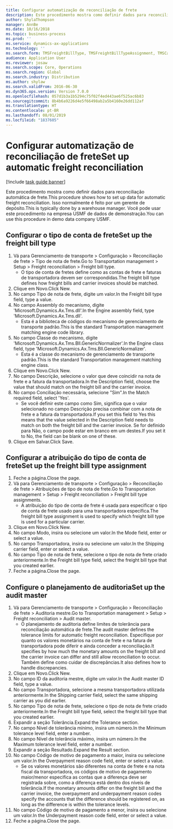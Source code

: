 ```yaml
---
title: Configurar automatização de reconciliação de frete
description: Este procedimento mostra como definir dados para reconciliação automática de frete.
author: ShylaThompson
manager: AnnBe
ms.date: 10/16/2018
ms.topic: business-process
ms.prod: ''
ms.service: dynamics-ax-applications
ms.technology: ''
ms.search.form: TMSFreightBillType, TMSFreightBillTypeAssignment, TMSCarrierCodeLookup, DefaultDashboard, TMSAuditMaster
audience: Application User
ms.reviewer: josaw
ms.search.scope: Core, Operations
ms.search.region: Global
ms.search.industry: Distribution
ms.author: shylaw
ms.search.validFrom: 2016-06-30
ms.dyn365.ops.version: Version 7.0.0
ms.openlocfilehash: 057d1b3a1b5294c75f02f4ed443ae6f525ac6b83
ms.sourcegitcommit: 8b4b6a9226d4e5f66498ab2a5b4160e26dd112af
ms.translationtype: HT
ms.contentlocale: pt-BR
ms.lasthandoff: 08/01/2019
ms.locfileid: "1837605"
---
```

# <a name="set-up-automatic-freight-reconciliation"></a><span data-ttu-id="465b2-103">Configurar automatização de reconciliação de frete</span><span class="sxs-lookup"><span data-stu-id="465b2-103">Set up automatic freight reconciliation</span></span>

[!include [task guide banner](../../includes/task-guide-banner.md)]

<span data-ttu-id="465b2-104">Este procedimento mostra como definir dados para reconciliação automática de frete.</span><span class="sxs-lookup"><span data-stu-id="465b2-104">This procedure shows how to set up data for automatic freight reconciliation.</span></span> <span data-ttu-id="465b2-105">Isso normalmente é feito por um gerente de depósito.</span><span class="sxs-lookup"><span data-stu-id="465b2-105">This is typically done by a warehouse manager.</span></span> <span data-ttu-id="465b2-106">Você pode usar este procedimento na empresa USMF de dados de demonstração.</span><span class="sxs-lookup"><span data-stu-id="465b2-106">You can use this procedure in demo data company USMF.</span></span>


## <a name="set-up-the-freight-bill-type"></a><span data-ttu-id="465b2-107">Configurar o tipo de conta de frete</span><span class="sxs-lookup"><span data-stu-id="465b2-107">Set up the freight bill type</span></span>
1. <span data-ttu-id="465b2-108">Vá para Gerenciamento de transporte > Configuração > Reconciliação de frete > Tipo de nota de frete.</span><span class="sxs-lookup"><span data-stu-id="465b2-108">Go to Transportation management > Setup > Freight reconciliation > Freight bill type.</span></span>
    * <span data-ttu-id="465b2-109">O tipo de conta de fretes define como as contas de frete e faturas de transportadora devem ser correspondidas.</span><span class="sxs-lookup"><span data-stu-id="465b2-109">The freight bill type defines how freight bills and carrier invoices  should be matched.</span></span>  
2. <span data-ttu-id="465b2-110">Clique em Novo.</span><span class="sxs-lookup"><span data-stu-id="465b2-110">Click New.</span></span>
3. <span data-ttu-id="465b2-111">No campo Tipo de nota de frete, digite um valor.</span><span class="sxs-lookup"><span data-stu-id="465b2-111">In the Freight bill type field, type a value.</span></span>
4. <span data-ttu-id="465b2-112">No campo Assembly do mecanismo, digite 'Microsoft.Dynamics.Ax.Tms.dll'.</span><span class="sxs-lookup"><span data-stu-id="465b2-112">In the Engine assembly field, type 'Microsoft.Dynamics.Ax.Tms.dll'.</span></span>
    * <span data-ttu-id="465b2-113">Esta é a biblioteca de códigos do mecanismo de gerenciamento de transporte padrão.</span><span class="sxs-lookup"><span data-stu-id="465b2-113">This is the standard Transportation management matching engine code library.</span></span>  
5. <span data-ttu-id="465b2-114">No campo Classe do mecanismo, digite 'Microsoft.Dynamics.Ax.Tms.Bll.GenericNormalizer'.</span><span class="sxs-lookup"><span data-stu-id="465b2-114">In the Engine class field, type 'Microsoft.Dynamics.Ax.Tms.Bll.GenericNormalizer'.</span></span>
    * <span data-ttu-id="465b2-115">Esta é a classe do mecanismo de gerenciamento de transporte padrão.</span><span class="sxs-lookup"><span data-stu-id="465b2-115">This is the standard Transportation management matching engine class.</span></span>  
6. <span data-ttu-id="465b2-116">Clique em Novo.</span><span class="sxs-lookup"><span data-stu-id="465b2-116">Click New.</span></span>
7. <span data-ttu-id="465b2-117">No campo Descrição, selecione o valor que deve coincidir na nota de frete e a fatura da transportadora.</span><span class="sxs-lookup"><span data-stu-id="465b2-117">In the Description field, choose the value that should match on the freight bill and the carrier invoice.</span></span>  
8. <span data-ttu-id="465b2-118">No campo Conciliação necessária, selecione "Sim".</span><span class="sxs-lookup"><span data-stu-id="465b2-118">In the Match required field, select 'Yes'.</span></span>
    * <span data-ttu-id="465b2-119">Se você definir este campo como Sim, significa que o valor selecionado no campo Descrição precisa combinar com a nota de frete e a fatura da transportadora.</span><span class="sxs-lookup"><span data-stu-id="465b2-119">If you set this field to Yes this means that the value selected in the Description field needs to match on both the freight bill and the carrier invoice.</span></span> <span data-ttu-id="465b2-120">Se for definido para Não, o campo pode estar em branco em um destes.</span><span class="sxs-lookup"><span data-stu-id="465b2-120">If you set it to No, the field can be blank on one of these.</span></span>  
9. <span data-ttu-id="465b2-121">Clique em Salvar.</span><span class="sxs-lookup"><span data-stu-id="465b2-121">Click Save.</span></span>

## <a name="set-up-the-freight-bill-type-assignment"></a><span data-ttu-id="465b2-122">Configurar a atribuição do tipo de conta de frete</span><span class="sxs-lookup"><span data-stu-id="465b2-122">Set up the freight bill type assignment</span></span>
1. <span data-ttu-id="465b2-123">Feche a página.</span><span class="sxs-lookup"><span data-stu-id="465b2-123">Close the page.</span></span>
2. <span data-ttu-id="465b2-124">Vá para Gerenciamento de transporte > Configuração > Reconciliação de frete > Atribuições de tipo de nota de frete.</span><span class="sxs-lookup"><span data-stu-id="465b2-124">Go to Transportation management > Setup > Freight reconciliation > Freight bill type assignments.</span></span>
    * <span data-ttu-id="465b2-125">A atribuição do tipo de conta de frete é usada para especificar o tipo de conta de frete usado para uma transportadora específica.</span><span class="sxs-lookup"><span data-stu-id="465b2-125">The freight bill type assignment is used to specify which freight bill type is used for a particular carrier.</span></span>   
3. <span data-ttu-id="465b2-126">Clique em Novo.</span><span class="sxs-lookup"><span data-stu-id="465b2-126">Click New.</span></span>
4. <span data-ttu-id="465b2-127">No campo Modo, insira ou selecione um valor.</span><span class="sxs-lookup"><span data-stu-id="465b2-127">In the Mode field, enter or select a value.</span></span>
5. <span data-ttu-id="465b2-128">No campo Transportadora, insira ou selecione um valor.</span><span class="sxs-lookup"><span data-stu-id="465b2-128">In the Shipping carrier field, enter or select a value.</span></span>
6. <span data-ttu-id="465b2-129">No campo Tipo de nota de frete, selecione o tipo de nota de frete criado anteriormente.</span><span class="sxs-lookup"><span data-stu-id="465b2-129">In the Freight bill type field, select the freight bill type that you created earlier.</span></span>
7. <span data-ttu-id="465b2-130">Feche a página.</span><span class="sxs-lookup"><span data-stu-id="465b2-130">Close the page.</span></span>

## <a name="set-up-the-audit-master"></a><span data-ttu-id="465b2-131">Configure o planejamento de auditoria</span><span class="sxs-lookup"><span data-stu-id="465b2-131">Set up the audit master</span></span>
1. <span data-ttu-id="465b2-132">Vá para Gerenciamento de transporte > Configuração > Reconciliação de frete > Auditoria mestre.</span><span class="sxs-lookup"><span data-stu-id="465b2-132">Go to Transportation management > Setup > Freight reconciliation > Audit master.</span></span>
    * <span data-ttu-id="465b2-133">O planejamento de auditoria define limites de tolerância para reconciliação automática de frete.</span><span class="sxs-lookup"><span data-stu-id="465b2-133">The audit master defines the tolerance limits for automatic freight reconciliation.</span></span> <span data-ttu-id="465b2-134">Especifique por quanto os valores monetários na conta de frete e na fatura de transportadora pode diferir e ainda conceder a reconciliação.</span><span class="sxs-lookup"><span data-stu-id="465b2-134">It specifies by how much the monetary amounts on the freight bill and the carrier invoice can differ and still allow reconciliation to occur.</span></span> <span data-ttu-id="465b2-135">Também define como cuidar de discrepâncias.</span><span class="sxs-lookup"><span data-stu-id="465b2-135">It also defines how to handle discrepancies.</span></span>  
2. <span data-ttu-id="465b2-136">Clique em Novo.</span><span class="sxs-lookup"><span data-stu-id="465b2-136">Click New.</span></span>
3. <span data-ttu-id="465b2-137">No campo ID da auditoria mestre, digite um valor.</span><span class="sxs-lookup"><span data-stu-id="465b2-137">In the Audit master ID field, type a value.</span></span>
4. <span data-ttu-id="465b2-138">No campo Transportadora, selecione a mesma transportadora utilizada anteriormente.</span><span class="sxs-lookup"><span data-stu-id="465b2-138">In the Shipping carrier  field, select the same shipping carrier as you did earlier.</span></span>
5. <span data-ttu-id="465b2-139">No campo Tipo de nota de frete, selecione o tipo de nota de frete criado anteriormente.</span><span class="sxs-lookup"><span data-stu-id="465b2-139">In the Freight bill type field, select the freight bill type that you created earlier.</span></span>
6. <span data-ttu-id="465b2-140">Expandir a seção Tolerância.</span><span class="sxs-lookup"><span data-stu-id="465b2-140">Expand the Tolerance section.</span></span>
7. <span data-ttu-id="465b2-141">No campo Nível de tolerância mínimo, insira um número.</span><span class="sxs-lookup"><span data-stu-id="465b2-141">In the Minimum tolerance level field, enter a number.</span></span>
8. <span data-ttu-id="465b2-142">No campo Nível de tolerância máximo, insira um número.</span><span class="sxs-lookup"><span data-stu-id="465b2-142">In the Maximum tolerance level field, enter a number.</span></span>
9. <span data-ttu-id="465b2-143">Expandir a seção Resultado.</span><span class="sxs-lookup"><span data-stu-id="465b2-143">Expand the Result section.</span></span>
10. <span data-ttu-id="465b2-144">No campo Código de motivo de pagamento a maior, insira ou selecione um valor.</span><span class="sxs-lookup"><span data-stu-id="465b2-144">In the Overpayment reason code field, enter or select a value.</span></span>
    * <span data-ttu-id="465b2-145">Se os valores monetários são diferentes na conta de frete e na nota fiscal da transportadora, os códigos de motivo de pagamento maior/menor especifica as contas que a diferença deve ser registrada sobre, como a diferença está dentro dos níveis de tolerância.</span><span class="sxs-lookup"><span data-stu-id="465b2-145">If the monetary amounts differ on the freight bill and the carrier invoice, the overpayment and underpayment reason codes specify the accounts that the difference should be registered on, as long as the difference is within the tolerance levels.</span></span>  
11. <span data-ttu-id="465b2-146">No campo Código de motivo de pagamento a menor, insira ou selecione um valor.</span><span class="sxs-lookup"><span data-stu-id="465b2-146">In the Underpayment reason code field, enter or select a value.</span></span>
12. <span data-ttu-id="465b2-147">Feche a página.</span><span class="sxs-lookup"><span data-stu-id="465b2-147">Close the page.</span></span>

